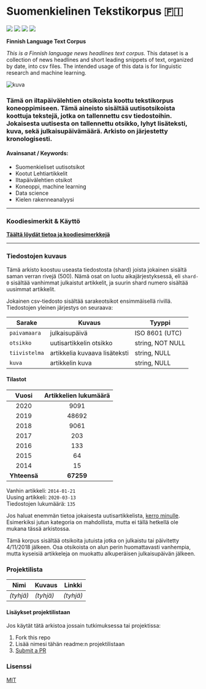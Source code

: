 # Suomenkielinen Tekstikorpus 🇫🇮 

<img src='https://img.shields.io/github/commit-activity/m/nkrusch/fi-news-corpus' /> <img src='https://img.shields.io/github/last-commit/nkrusch/fi-news-corpus' /> <img src="https://img.shields.io/github/issues/nkrusch/fi-news-corpus" /> <img src='https://img.shields.io/github/repo-size/nkrusch/fi-news-corpus' />

**Finnish Language Text Corpus**

*This is a Finnish language news headlines text corpus.* This dataset is a collection of news headlines and short leading snippets of text, organized by date, into csv files. The intended usage of this data is for linguistic research and machine learning.

<img src='https://i.imgur.com/KlXF2d8.png' alt='kuva' />

### Tämä on iltapäivälehtien otsikoista koottu tekstikorpus koneoppimiseen. Tämä aineisto sisältää uutisotsikoista koottuja tekstejä, jotka on tallennettu csv tiedostoihin. Jokaisesta uutisesta on tallennettu otsikko, lyhyt lisäteksti, kuva, sekä julkaisupäivämäärä. Arkisto on järjestetty kronologisesti.

#### Avainsanat / Keywords:

- Suomenkieliset uutisotsikot
- Kootut Lehtiartikkelit
- Iltapäivälehtien otsikot
- Koneoppi, machine learning
- Data science
- Kielen rakenneanalyysi

--- 

### Koodiesimerkit & Käyttö

**[Täältä löydät tietoa ja koodiesimerkkejä](/workbooks)**

---

### Tiedostojen kuvaus

Tämä arkisto koostuu useasta tiedostosta (shard) joista jokainen sisältä saman verran rivejä (500). Nämä osat on luotu aikajärjestyksessä, eli `shard-0` sisältää vanhimmat julkaistut artikkelit, ja suurin shard numero sisältää uusimmat artikkelit. 
 
Jokainen csv-tiedosto sisältää sarakeotsikot ensimmäisellä rivillä. Tiedostojen yleinen järjestys on seuraava:

| Sarake | Kuvaus | Tyyppi | 
| --- | --- | --- | 
|`paivamaara` | julkaisupäivä | ISO 8601 (UTC) |
|`otsikko` | uutisartikkelin otsikko | string, NOT NULL |
|`tiivistelma` | artikkelia kuvaava lisäteksti | string, NULL |
|`kuva` | artikkelin kuva | string, NULL |


#### Tilastot

| Vuosi | Artikkelien lukumäärä |
| :---: | :---: |
| 2020 |  9091 |
| 2019 |  48692 |
| 2018 |  9061 |
| 2017 |  203 |
| 2016 |  133 |
| 2015 |  64 |
| 2014 |  15 |
| **Yhteensä** | **67259** |

Vanhin artikkeli: `2014-01-21` <br/>
Uusing artikkeli: `2020-03-13` <br/>
Tiedostojen lukumäärä: `135`

Jos haluat enemmän tietoa jokaisesta uutisartikkelista, [kerro minulle](https://github.com/nkrusch/fi-news-corpus/issues). Esimerkiksi jutun kategoria on mahdollista, mutta ei tällä hetkellä ole mukana tässä arkistossa.

Tämä korpus sisältää otsikoita jutuista jotka on julkaistu tai päivitetty 4/11/2018 jälkeen. Osa otsikoista on alun perin huomattavasti vanhempia, mutta kyseisiä artikkeleja on muokattu alkuperäisen julkaisupäivän jälkeen. 


### Projektilista

Nimi | Kuvaus | Linkki
--- | --- | ---
*(tyhjä)* | *(tyhjä)* | *(tyhjä)*


#### Lisäykset projektilistaan 
 
Jos käytät tätä arkistoa jossain tutkimuksessa tai projektissa:

1. Fork this repo
2. Lisää nimesi tähän readme:n projektilistaan 
3. [Submit a PR](https://github.com/nkrusch/fi-news-corpus/pulls)

### Lisenssi

[MIT](/LICENSE)
